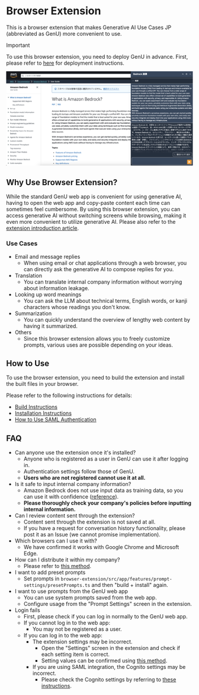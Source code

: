 # Browser Extension

This is a browser extension that makes Generative AI Use Cases JP (abbreviated as GenU) more convenient to use.

> [!IMPORTANT]
> To use this browser extension, you need to deploy GenU in advance. First, please refer to [here](https://github.com/aws-samples/generative-ai-use-cases-jp#%E3%83%87%E3%83%97%E3%83%AD%E3%82%A4) for deployment instructions.

![Extension Image](../docs/assets/images/extension/extension_demo.png)

## Why Use Browser Extension?

While the standard GenU web app is convenient for using generative AI, having to open the web app and copy-paste content each time can sometimes feel cumbersome.
By using this browser extension, you can access generative AI without switching screens while browsing, making it even more convenient to utilize generative AI.
Please also refer to the [extension introduction article](https://aws.amazon.com/jp/builders-flash/202405/genai-sorry-message/).

### Use Cases

- Email and message replies
  - When using email or chat applications through a web browser, you can directly ask the generative AI to compose replies for you.
- Translation
  - You can translate internal company information without worrying about information leakage.
- Looking up word meanings
  - You can ask the LLM about technical terms, English words, or kanji characters whose readings you don't know.
- Summarization
  - You can quickly understand the overview of lengthy web content by having it summarized.
- Others
  - Since this browser extension allows you to freely customize prompts, various uses are possible depending on your ideas.

## How to Use

To use the browser extension, you need to build the extension and install the built files in your browser.

Please refer to the following instructions for details:

- [Build Instructions](../docs/en/EXTENSION_BUILD.md)
- [Installation Instructions](../docs/en/EXTENSION_INSTALL.md)
- [How to Use SAML Authentication](../docs/en/EXTENSION_SAML.md)

## FAQ

- Can anyone use the extension once it's installed?
  - Anyone who is registered as a user in GenU can use it after logging in.
  - Authentication settings follow those of GenU.
  - **Users who are not registered cannot use it at all.**
- Is it safe to input internal company information?
  - Amazon Bedrock does not use input data as training data, so you can use it with confidence ([reference](https://aws.amazon.com/jp/bedrock/faqs/)).
  - **Please thoroughly check your company's policies before inputting internal information.**
- Can I review content sent through the extension?
  - Content sent through the extension is not saved at all.
  - If you have a request for conversation history functionality, please post it as an Issue (we cannot promise implementation).
- Which browsers can I use it with?
  - We have confirmed it works with Google Chrome and Microsoft Edge.
- How can I distribute it within my company?
  - Please refer to [this method](../docs/en/EXTENSION_BUILD.md#distribution-method).
- I want to add preset prompts
  - Set prompts in `browser-extension/src/app/features/prompt-settings/presetPrompts.ts` and then "build + install" again.
- I want to use prompts from the GenU web app
  - You can use system prompts saved from the web app.
  - Configure usage from the "Prompt Settings" screen in the extension.
- Login fails
  - First, please check if you can log in normally to the GenU web app.
  - If you cannot log in to the web app:
    - You may not be registered as a user.
  - If you can log in to the web app:
    - The extension settings may be incorrect.
      - Open the "Settings" screen in the extension and check if each setting item is correct.
      - Setting values can be confirmed using [this method](../docs/en/EXTENSION_BUILD.md#for-other-users-windows-etc).
    - If you are using SAML integration, the Cognito settings may be incorrect.
      - Please check the Cognito settings by referring to [these instructions](../docs/en/EXTENSION_SAML.md).
